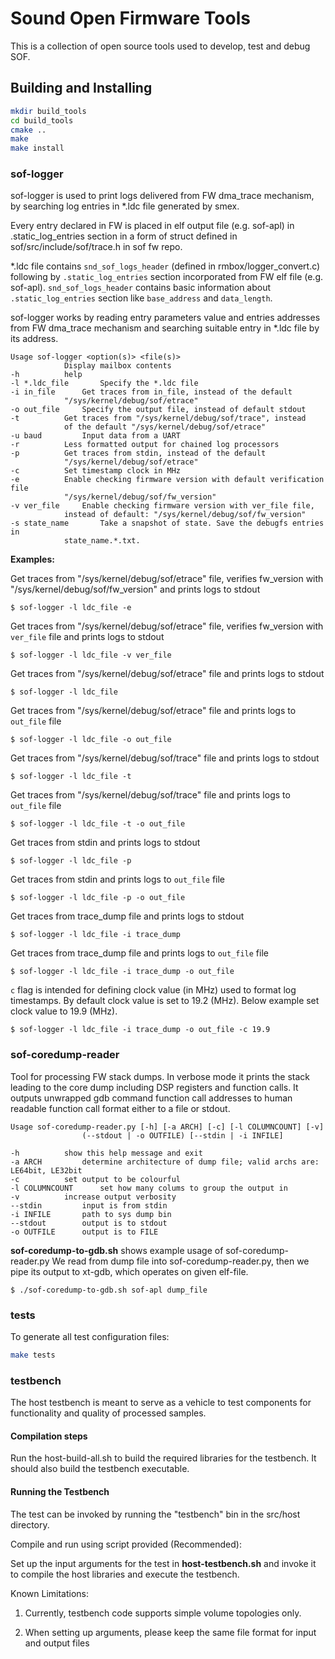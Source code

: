 # Sound Open Firmware Tools

This is a collection of open source tools used to develop, test and debug SOF.

## Building and Installing

```bash
mkdir build_tools
cd build_tools
cmake ..
make
make install
```

### sof-logger

sof-logger is used to print logs delivered from FW dma_trace mechanism, by
searching log entries in *.ldc file generated by smex.

Every entry declared in FW is placed in elf output file (e.g. sof-apl) in
.static_log_entries section in a form of struct defined in
sof/src/include/sof/trace.h in sof fw repo.

*.ldc file contains `snd_sof_logs_header` (defined in
rmbox/logger\_convert.c) following by `.static_log_entries` section
incorporated from FW elf file (e.g. sof-apl). `snd_sof_logs_header`
contains basic information about `.static_log_entries` section
like `base_address` and `data_length`.

sof-logger works by reading entry parameters value and entries addresses from
FW dma_trace mechanism and searching suitable entry in *.ldc file by its
address.

```
Usage sof-logger <option(s)> <file(s)>
			Display mailbox contents
-h			help
-l *.ldc_file		Specify the *.ldc file
-i in_file		Get traces from in_file, instead of the default
			"/sys/kernel/debug/sof/etrace"
-o out_file		Specify the output file, instead of default stdout
-t			Get traces from "/sys/kernel/debug/sof/trace", instead
			of the default "/sys/kernel/debug/sof/etrace"
-u baud			Input data from a UART
-r			Less formatted output for chained log processors
-p			Get traces from stdin, instead of the default
			"/sys/kernel/debug/sof/etrace"
-c			Set timestamp clock in MHz
-e			Enable checking firmware version with default verification file
			"/sys/kernel/debug/sof/fw_version"
-v ver_file		Enable checking firmware version with ver_file file,
			instead of default: "/sys/kernel/debug/sof/fw_version"
-s state_name		Take a snapshot of state. Save the debugfs entries in
			state_name.*.txt.
```

**Examples:**

Get traces from "/sys/kernel/debug/sof/etrace" file, verifies fw\_version with
"/sys/kernel/debug/sof/fw_version" and prints logs to stdout

	$ sof-logger -l ldc_file -e

Get traces from "/sys/kernel/debug/sof/etrace" file, verifies fw_version with
`ver_file` file and prints logs to stdout

	$ sof-logger -l ldc_file -v ver_file

Get traces from "/sys/kernel/debug/sof/etrace" file and prints logs to stdout

	$ sof-logger -l ldc_file

Get traces from "/sys/kernel/debug/sof/etrace" file and prints logs to
`out_file` file

	$ sof-logger -l ldc_file -o out_file

Get traces from "/sys/kernel/debug/sof/trace" file and prints logs to stdout

	$ sof-logger -l ldc_file -t

Get traces from "/sys/kernel/debug/sof/trace" file and prints logs to
`out_file` file

	$ sof-logger -l ldc_file -t -o out_file

Get traces from stdin and prints logs to stdout

	$ sof-logger -l ldc_file -p

Get traces from stdin and prints logs to `out_file` file

	$ sof-logger -l ldc_file -p -o out_file

Get traces from trace\_dump file and prints logs to stdout

	$ sof-logger -l ldc_file -i trace_dump

Get traces from trace\_dump file and prints logs to `out_file` file

	$ sof-logger -l ldc_file -i trace_dump -o out_file

`c` flag is intended for defining clock value (in MHz) used to format log
timestamps. By default clock value is set to 19.2 (MHz). Below example
set clock value to 19.9 (MHz).

	$ sof-logger -l ldc_file -i trace_dump -o out_file -c 19.9


### sof-coredump-reader

Tool for processing FW stack dumps. In verbose mode it prints the stack leading
to the core dump including DSP registers and function calls.
It outputs unwrapped gdb command function call addresses to human readable
function call format either to a file or stdout.

```
Usage sof-coredump-reader.py [-h] [-a ARCH] [-c] [-l COLUMNCOUNT] [-v]
				(--stdout | -o OUTFILE) [--stdin | -i INFILE]

-h			show this help message and exit
-a ARCH			determine architecture of dump file; valid archs are: LE64bit, LE32bit
-c			set output to be colourful
-l COLUMNCOUNT		set how many colums to group the output in
-v			increase output verbosity
--stdin			input is from stdin
-i INFILE		path to sys dump bin
--stdout		output is to stdout
-o OUTFILE		output is to FILE
```

**sof-coredump-to-gdb.sh** shows example usage of sof-coredump-reader.py
We read from dump file into sof-coredump-reader.py,
then we pipe its output to xt-gdb, which operates on given elf-file.

    $ ./sof-coredump-to-gdb.sh sof-apl dump_file

### tests

To generate all test configuration files:

```bash
make tests
```

### testbench

The host testbench is meant to serve as a vehicle to test components for
functionality and quality of processed samples.

#### Compilation steps

Run the host-build-all.sh to build the required libraries for the testbench.
It should also build the testbench executable.

#### Running the Testbench

The test can be invoked by running the "testbench" bin in the src/host
directory.

Compile and run using script provided (Recommended):

Set up the input arguments for the test in
**host-testbench.sh** and invoke it to compile the host libraries
and execute the testbench.

Known Limitations:

1. Currently, testbench code supports simple volume topologies only.

2. When setting up arguments, please keep the same file format for input and output files
